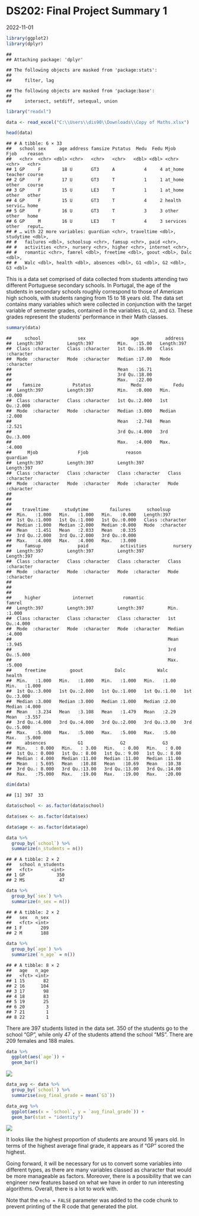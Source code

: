 DS202: Final Project Summary 1
================
2022-11-01

``` r
library(ggplot2)
library(dplyr)
```

    ## 
    ## Attaching package: 'dplyr'

    ## The following objects are masked from 'package:stats':
    ## 
    ##     filter, lag

    ## The following objects are masked from 'package:base':
    ## 
    ##     intersect, setdiff, setequal, union

``` r
library("readxl")

data <- read_excel("C:\\Users\\dis90\\Downloads\\Copy of Maths.xlsx")

head(data)
```

    ## # A tibble: 6 × 33
    ##   school sex     age address famsize Pstatus  Medu  Fedu Mjob     Fjob    reason
    ##   <chr>  <chr> <dbl> <chr>   <chr>   <chr>   <dbl> <dbl> <chr>    <chr>   <chr> 
    ## 1 GP     F        18 U       GT3     A           4     4 at_home  teacher course
    ## 2 GP     F        17 U       GT3     T           1     1 at_home  other   course
    ## 3 GP     F        15 U       LE3     T           1     1 at_home  other   other 
    ## 4 GP     F        15 U       GT3     T           4     2 health   servic… home  
    ## 5 GP     F        16 U       GT3     T           3     3 other    other   home  
    ## 6 GP     M        16 U       LE3     T           4     3 services other   reput…
    ## # … with 22 more variables: guardian <chr>, traveltime <dbl>, studytime <dbl>,
    ## #   failures <dbl>, schoolsup <chr>, famsup <chr>, paid <chr>,
    ## #   activities <chr>, nursery <chr>, higher <chr>, internet <chr>,
    ## #   romantic <chr>, famrel <dbl>, freetime <dbl>, goout <dbl>, Dalc <dbl>,
    ## #   Walc <dbl>, health <dbl>, absences <dbl>, G1 <dbl>, G2 <dbl>, G3 <dbl>

This is a data set comprised of data collected from students attending
two different Portuguese secondary schools. In Portugal, the age of the
students in secondary schools roughly correspond to those of American
high schools, with students ranging from 15 to 18 years old. The data
set contains many variables which were collected in conjunction with the
target variable of semester grades, contained in the variables `G1`,
`G2`, and `G3`. These grades represent the students’ performance in
their Math classes.

``` r
summary(data)
```

    ##     school              sex                 age          address         
    ##  Length:397         Length:397         Min.   :15.00   Length:397        
    ##  Class :character   Class :character   1st Qu.:16.00   Class :character  
    ##  Mode  :character   Mode  :character   Median :17.00   Mode  :character  
    ##                                        Mean   :16.71                     
    ##                                        3rd Qu.:18.00                     
    ##                                        Max.   :22.00                     
    ##    famsize            Pstatus               Medu            Fedu      
    ##  Length:397         Length:397         Min.   :0.000   Min.   :0.000  
    ##  Class :character   Class :character   1st Qu.:2.000   1st Qu.:2.000  
    ##  Mode  :character   Mode  :character   Median :3.000   Median :2.000  
    ##                                        Mean   :2.748   Mean   :2.521  
    ##                                        3rd Qu.:4.000   3rd Qu.:3.000  
    ##                                        Max.   :4.000   Max.   :4.000  
    ##      Mjob               Fjob              reason            guardian        
    ##  Length:397         Length:397         Length:397         Length:397        
    ##  Class :character   Class :character   Class :character   Class :character  
    ##  Mode  :character   Mode  :character   Mode  :character   Mode  :character  
    ##                                                                             
    ##                                                                             
    ##                                                                             
    ##    traveltime      studytime        failures      schoolsup        
    ##  Min.   :1.000   Min.   :1.000   Min.   :0.000   Length:397        
    ##  1st Qu.:1.000   1st Qu.:1.000   1st Qu.:0.000   Class :character  
    ##  Median :1.000   Median :2.000   Median :0.000   Mode  :character  
    ##  Mean   :1.451   Mean   :2.033   Mean   :0.335                     
    ##  3rd Qu.:2.000   3rd Qu.:2.000   3rd Qu.:0.000                     
    ##  Max.   :4.000   Max.   :4.000   Max.   :3.000                     
    ##     famsup              paid            activities          nursery         
    ##  Length:397         Length:397         Length:397         Length:397        
    ##  Class :character   Class :character   Class :character   Class :character  
    ##  Mode  :character   Mode  :character   Mode  :character   Mode  :character  
    ##                                                                             
    ##                                                                             
    ##                                                                             
    ##     higher            internet           romantic             famrel     
    ##  Length:397         Length:397         Length:397         Min.   :1.000  
    ##  Class :character   Class :character   Class :character   1st Qu.:4.000  
    ##  Mode  :character   Mode  :character   Mode  :character   Median :4.000  
    ##                                                           Mean   :3.945  
    ##                                                           3rd Qu.:5.000  
    ##                                                           Max.   :5.000  
    ##     freetime         goout            Dalc            Walc          health     
    ##  Min.   :1.000   Min.   :1.000   Min.   :1.000   Min.   :1.00   Min.   :1.000  
    ##  1st Qu.:3.000   1st Qu.:2.000   1st Qu.:1.000   1st Qu.:1.00   1st Qu.:3.000  
    ##  Median :3.000   Median :3.000   Median :1.000   Median :2.00   Median :4.000  
    ##  Mean   :3.234   Mean   :3.108   Mean   :1.479   Mean   :2.29   Mean   :3.557  
    ##  3rd Qu.:4.000   3rd Qu.:4.000   3rd Qu.:2.000   3rd Qu.:3.00   3rd Qu.:5.000  
    ##  Max.   :5.000   Max.   :5.000   Max.   :5.000   Max.   :5.00   Max.   :5.000  
    ##     absences            G1              G2              G3       
    ##  Min.   : 0.000   Min.   : 3.00   Min.   : 0.00   Min.   : 0.00  
    ##  1st Qu.: 0.000   1st Qu.: 8.00   1st Qu.: 9.00   1st Qu.: 8.00  
    ##  Median : 4.000   Median :11.00   Median :11.00   Median :11.00  
    ##  Mean   : 5.695   Mean   :10.88   Mean   :10.69   Mean   :10.38  
    ##  3rd Qu.: 8.000   3rd Qu.:13.00   3rd Qu.:13.00   3rd Qu.:14.00  
    ##  Max.   :75.000   Max.   :19.00   Max.   :19.00   Max.   :20.00

``` r
dim(data)
```

    ## [1] 397  33

``` r
data$school <- as.factor(data$school)

data$sex <- as.factor(data$sex)

data$age <- as.factor(data$age)

data %>% 
  group_by(`school`) %>%
  summarize(n_students = n())
```

    ## # A tibble: 2 × 2
    ##   school n_students
    ##   <fct>       <int>
    ## 1 GP            350
    ## 2 MS             47

``` r
data %>% 
  group_by(`sex`) %>%
  summarize(n_sex = n())
```

    ## # A tibble: 2 × 2
    ##   sex   n_sex
    ##   <fct> <int>
    ## 1 F       209
    ## 2 M       188

``` r
data %>%
  group_by(`age`) %>%
  summarize(`n_age` = n())
```

    ## # A tibble: 8 × 2
    ##   age   n_age
    ##   <fct> <int>
    ## 1 15       82
    ## 2 16      104
    ## 3 17       98
    ## 4 18       83
    ## 5 19       25
    ## 6 20        3
    ## 7 21        1
    ## 8 22        1

There are 397 students listed in the data set. 350 of the students go to
the school “GP”, while only 47 of the students attend the school “MS”.
There are 209 females and 188 males.

``` r
data %>%
  ggplot(aes(`age`)) +
  geom_bar()
```

![](FinalProjectsummary1_files/figure-gfm/unnamed-chunk-3-1.png)<!-- -->

``` r
data_avg <- data %>%
  group_by(`school`) %>%
  summarise(avg_final_grade = mean(`G3`))

data_avg %>%
  ggplot(aes(x = `school`, y = `avg_final_grade`)) +
  geom_bar(stat = "identity")
```

![](FinalProjectsummary1_files/figure-gfm/unnamed-chunk-3-2.png)<!-- -->

It looks like the highest proportion of students are around 16 years
old. In terms of the highest average final grade, it appears as if “GP”
scored the highest.

Going forward, it will be necessary for us to convert some variables
into different types, as there are many variables classed as character
that would be more manageable as factors. Moreover, there is a
possibility that we can engineer new features based on what we have in
order to run interesting algorithms. Overall, there is a lot to work
with.

Note that the `echo = FALSE` parameter was added to the code chunk to
prevent printing of the R code that generated the plot.
